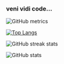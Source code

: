 ### veni vidi code...

![GitHub metrics](https://metrics.lecoq.io/psheshke)  

[![Top Langs](https://github-readme-stats.vercel.app/api/top-langs/?username=psheshke)](https://github.com/anuraghazra/github-readme-stats)

![GitHub streak stats](https://github-readme-streak-stats.herokuapp.com/?user=psheshke)  

![GitHub stats](https://github-readme-stats.vercel.app/api?username=psheshke&show_icons=true)
